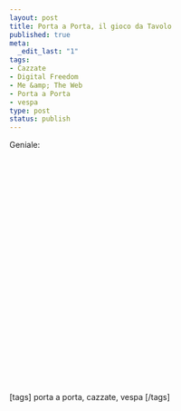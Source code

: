 ```yaml
--- 
layout: post
title: Porta a Porta, il gioco da Tavolo
published: true
meta: 
  _edit_last: "1"
tags: 
- Cazzate
- Digital Freedom
- Me &amp; The Web
- Porta a Porta
- vespa
type: post
status: publish
---
```

Geniale:  
  
<object width="535" height="400"><param name="movie" value="http://www.youtube.com/v/Bkmzd2HQdqc&rel=1"></param><param name="wmode" value="transparent"></param><embed src="http://www.youtube.com/v/Bkmzd2HQdqc&rel=1" type="application/x-shockwave-flash" wmode="transparent" width="535" height="400"></embed></object>  
  
[tags] porta a porta, cazzate, vespa [/tags] 
